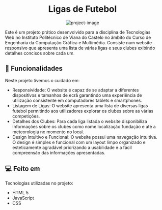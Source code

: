 <h1 align="center" id="title">Ligas de Futebol</h1>

<p align="center"><img src="https://socialify.git.ci/mchuguinho/LigasFutebol/image?font=Source%20Code%20Pro&amp;language=1&amp;name=1&amp;pattern=Plus&amp;theme=Auto" alt="project-image"></p>

<p id="description">Este é um projeto prático desenvolvido para a disciplina de Tecnologias Web no Instituto Politécnico de Viana do Castelo no âmbito do Curso de Engenharia da Computação Gráfica e Multimédia. Consiste num website responsivo que apresenta uma lista de várias ligas e seus clubes exibindo detalhes concisos sobre cada um.</p>

  
  
<h2>🧐 Funcionalidades</h2>

Neste projeto tivemos o cuidado em:

*   Responsividade: O website é capaz de se adaptar a diferentes dispositivos e tamanhos de ecrã garantindo uma experiência de utilização consistente em computadores tablets e smartphones.
*   Listagem de Ligas: O website apresenta uma lista de diversas ligas futebol permitindo aos utilizadores explorar os clubes sobre as várias competições.
*   Detalhes dos Clubes: Para cada liga listada o website disponibiliza informações sobre os clubes como nome localização fundação e até a meteorologia no momento no local.
*   Design Intuitivo e Funcional: O website possui uma navegação intuitiva. O design é simples e funcional com um layout limpo organizado e esteticamente agradável priorizando a usabilidade e a fácil compreensão das informações apresentadas.

  
  
<h2>💻 Feito em </h2>

Tecnologias utilizadas no projeto:

*   HTML 5
*   JavaScript
*   CSS
